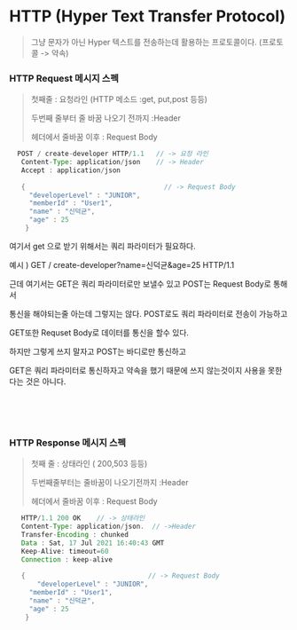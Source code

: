# HTTP (Hyper Text Transfer Protocol)

> 그냥 문자가 아닌 Hyper 텍스트를 전송하는데 활용하는 프로토콜이다. (프로토콜 -> 약속)


### HTTP Request 메시지 스펙 

> 첫째줄 : 요청라인 (HTTP 메소드 :get, put,post 등등)
> 
> 두번째 줄부터 줄 바꿈 나오기 전까지 :Header 
> 
> 헤더에서 줄바꿈 이후 : Request Body


``` java
  POST / create-developer HTTP/1.1   // -> 요청 라인 
   Content-Type: application/json    // -> Header
   Accept : application/json
   
   {                                   // -> Request Body
     "developerLevel" : "JUNIOR",
     "memberId" : "User1",
     "name" : "신덕균",
     "age" : 25
    }
```
 
여기서 get 으로 받기 위해서는 쿼리 파라미터가 필요하다.

예시 ) GET / create-developer?name=신덕균&age=25 HTTP/1.1

근데 여기서는 GET은 쿼리 파라미터로만 보낼수 있고 POST는 Request Body로 통해서 

통신을 해야되는줄 아는데 그렇지는 않다. POST로도 쿼리 파라미터로 전송이 가능하고 

GET또한 Requset Body로 데이터를 통신을 할수 있다. 

하지만 그렇게 쓰지 말자고 POST는 바디로만 통신하고 

GET은 쿼리 파라미터로 통신하자고 약속을 했기 때문에 쓰지 않는것이지 사용을 못한다는 것은 아니다.

<br>
<br>
<br>

### HTTP Response 메시지 스펙 

> 첫째 줄 :  상태라인 ( 200,503 등등)
> 
> 두번째줄부터는 줄바꿈이 나오기전까지 :Header
> 
> 헤더에서 줄바꿈 이후 : Request Body

``` java 
   HTTP/1.1 200 OK    // -> 상태라인 
   Content-Type: application/json.  // ->Header
   Transfer-Encoding : chunked
   Data : Sat, 17 Jul 2021 16:40:43 GMT
   Keep-Alive: timeout=60
   Connection : keep-alive
   
   {                               // -> Request Body
       "developerLevel" : "JUNIOR",
     "memberId" : "User1",
     "name" : "신덕균",
     "age" : 25
    }
 ```
 
